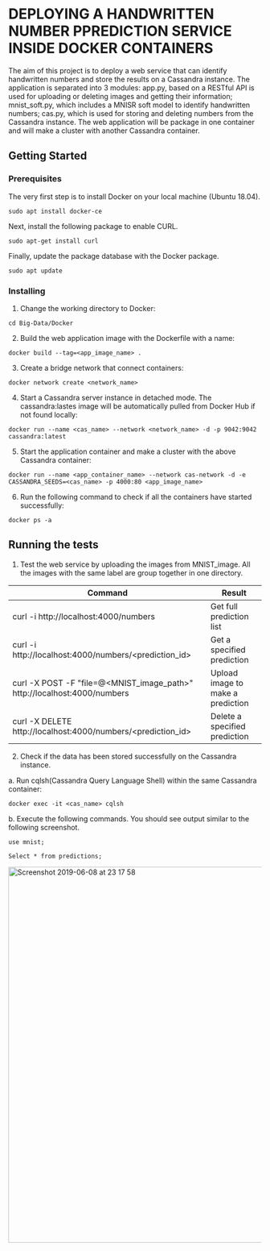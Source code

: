 # DEPLOYING A HANDWRITTEN NUMBER PPREDICTION SERVICE INSIDE DOCKER CONTAINERS

The aim of this project is to deploy a web service that can identify handwritten numbers and store the results on a Cassandra instance.
The application is separated into 3 modules: app.py, based on a RESTful API is used for uploading or deleting images and getting their information; mnist_soft.py, which includes a MNISR soft model to identify handwritten numbers; cas.py, which is used for storing and deleting numbers from the Cassandra instance. 
The web application will be package in one container and will make a cluster with another Cassandra container.

## Getting Started


### Prerequisites

The very first step is to install Docker on your local machine (Ubuntu 18.04). 
```
sudo apt install docker-ce
```


Next, install the following package to enable CURL.
```
sudo apt-get install curl
```


Finally, update the package database with the Docker package.
```
sudo apt update
```


### Installing
1. Change the working directory to Docker:

```
cd Big-Data/Docker
```

2. Build the web application image with the Dockerfile with a name:

```
docker build --tag=<app_image_name> .
```

3. Create a bridge network that connect containers:

```
docker network create <network_name>
```

4. Start a Cassandra server instance in detached mode. The cassandra:lastes image will be automatically pulled from Docker Hub if not found locally:

```
docker run --name <cas_name> --network <network_name> -d -p 9042:9042 cassandra:latest
```

5. Start the application container and make a cluster with the above Cassandra container:

```
docker run --name <app_container_name> --network cas-network -d -e CASSANDRA_SEEDS=<cas_name> -p 4000:80 <app_image_name>
```

6. Run the following command to check if all the containers have started successfully:

```
docker ps -a
```

## Running the tests
1. Test the web service by uploading the images from MNIST_image. All the images with the same label are group together in one directory.

Command   | Result 
------------- | -------------
curl -i http://localhost:4000/numbers  | Get full prediction list
curl -i http://localhost:4000/numbers/<prediction_id>  | Get a specified prediction
curl -X POST -F "file=@<MNIST_image_path>" http://localhost:4000/numbers  | Upload image to make a prediction
curl -X DELETE http://localhost:4000/numbers/<prediction_id>  | Delete a specified prediction

2. Check if the data has been stored successfully on the Cassandra instance.

  a. Run cqlsh(Cassandra Query Language Shell) within the same Cassandra container:
  ```
  docker exec -it <cas_name> cqlsh
  ```
  b. Execute the following commands. You should see output similar to the following screenshot. 
  ```
  use mnist;
  ```
  ```
  Select * from predictions;
  ```
  <img width="746" alt="Screenshot 2019-06-08 at 23 17 58" src="https://user-images.githubusercontent.com/47800173/59150889-cc81a080-8a43-11e9-84dd-de9b730fa480.png">
